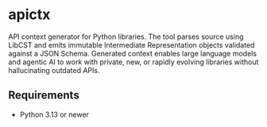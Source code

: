 # apictx

API context generator for Python libraries. The tool parses source using
LibCST and emits immutable Intermediate Representation objects validated
against a JSON Schema. Generated context enables large language models and
agentic AI to work with private, new, or rapidly evolving libraries without
hallucinating outdated APIs.

## Requirements

- Python 3.13 or newer

